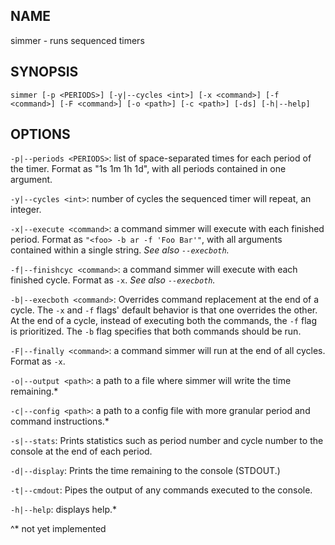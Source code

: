 ## NAME
simmer - runs sequenced timers

## SYNOPSIS
`simmer [-p <PERIODS>] [-y|--cycles <int>] [-x <command>] [-f <command>] [-F <command>] [-o <path>] [-c <path>] [-ds] [-h|--help]`

## OPTIONS
`-p|--periods <PERIODS>`: list of space-separated times for each period of the timer.
    Format as "1s 1m 1h 1d", with all periods contained in one argument.

`-y|--cycles <int>`: number of cycles the sequenced timer will repeat, an integer.

`-x|--execute <command>`: a command simmer will execute with each finished period.
    Format as `"<foo> -b ar -f 'Foo Bar'"`, with all arguments contained within a single string.
    *See also `--execboth`.*

`-f|--finishcyc <command>`: a command simmer will execute with each finished cycle.
    Format as `-x`.
    *See also `--execboth`.*

`-b|--execboth <command>`: Overrides command replacement at the end of a cycle.
    The `-x` and `-f` flags' default behavior is that one overrides the other. At the end of a cycle,
    instead of executing both the commands, the `-f` flag is prioritized. The `-b` flag specifies that both commands should be run.

`-F|--finally <command>`: a command simmer will run at the end of all cycles.
    Format as `-x`.

`-o|--output <path>`: a path to a file where simmer will write the time remaining.*

`-c|--config <path>`: a path to a config file with more granular period and command instructions.*

`-s|--stats`: Prints statistics such as period number and cycle number to the console at the end of each period.

`-d|--display`: Prints the time remaining to the console (STDOUT.)

`-t|--cmdout`: Pipes the output of any commands executed to the console.

`-h|--help`: displays help.*

^* not yet implemented
